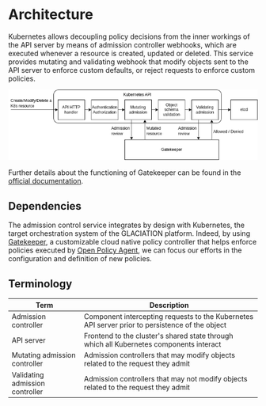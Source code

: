 # Architecture

Kubernetes allows decoupling policy decisions from the inner workings of the
API server by means of admission controller webhooks, which are executed
whenever a resource is created, updated or deleted. This service provides
mutating and validating webhook that modify objects sent to the API server to
enforce custom defaults, or reject requests to enforce custom policies.

![Image displaying the architecture of the service](architecture.png)

Further details about the functioning of Gatekeeper can be found in the
[official documentation](https://open-policy-agent.github.io/gatekeeper/website/docs/operations).

## Dependencies

The admission control service integrates by design with Kubernetes, the target
orchestration system of the GLACIATION platform. Indeed, by using
[Gatekeeper](https://github.com/open-policy-agent/gatekeeper), a customizable
cloud native policy controller that helps enforce policies executed by
[Open Policy Agent](https://github.com/open-policy-agent/opa), we can focus our
efforts in the configuration and definition of new policies.

## Terminology

| Term | Description |
|---|---|
| Admission controller | Component intercepting requests to the Kubernetes API server prior to persistence of the object |
| API server | Frontend to the cluster's shared state through which all Kubernetes components interact |
| Mutating admission controller | Admission controllers that may modify objects related to the request they admit |
| Validating admission controller | Admission controllers that may not modify objects related to the request they admit |
